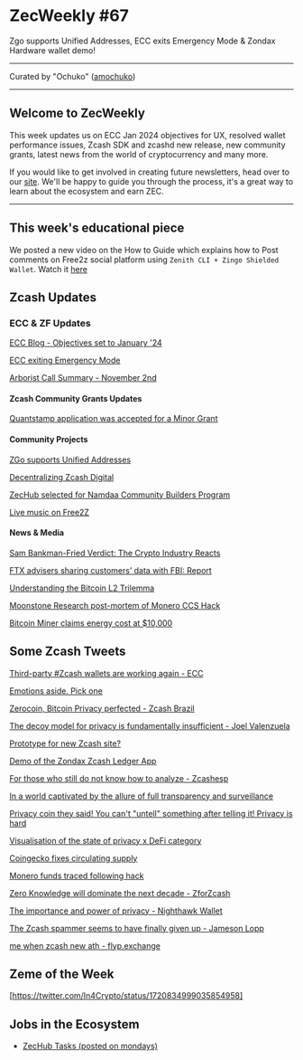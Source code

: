 # ZecWeekly #67

Zgo supports Unified Addresses, ECC exits Emergency Mode & Zondax Hardware wallet demo!

---

Curated by "Ochuko" ([amochuko](https://github.com/amochuko))

---

## Welcome to ZecWeekly

This week updates us on ECC Jan 2024 objectives for UX, resolved wallet performance issues, Zcash SDK and zcashd new release, new community grants, latest news from the world of cryptocurrency and many more.

If you would like to get involved in creating future newsletters, head over to our [site](https://wiki.zechub.xyz/zecweekly-newsletter). We'll be happy to guide you through the process, it's a great way to learn about the ecosystem and earn ZEC.

---

## This week's educational piece

We posted a new video on the How to Guide which explains how to Post comments on Free2z social platform using `Zenith CLI + Zingo Shielded Wallet`.
Watch it [here](https://www.youtube.com/watch?v=HtorP8TJ5vk&t=2s)


## Zcash Updates

### ECC & ZF Updates

[ECC Blog - Objectives set to January '24](https://electriccoin.co/blog/ecc-sets-objectives-and-planning-through-january-2024/)

[ECC exiting Emergency Mode](https://electriccoin.co/blog/wallet-performance-issues-resolved-ecc-exiting-emergency-mode/)

[Arborist Call Summary - November 2nd](https://twitter.com/zksquirrel/status/1720317640420298781)





#### Zcash Community Grants Updates

[Quantstamp application was accepted for a Minor Grant](https://twitter.com/Quantstamp/status/1719074190060408888)



#### Community Projects

[ZGo supports Unified Addresses](https://forum.zcashcommunity.com/t/zgo-supports-unified-addresses/45909)

[Decentralizing Zcash Digital](https://forum.zcashcommunity.com/t/decentralizing-zcash-digital/45349/12)

[ZecHub selected for Namdaa Community Builders Program](https://twitter.com/ZecHub/status/1719085415620116577)

[Live music on Free2Z](https://twitter.com/_skyl/status/1720229784557617327)


#### News & Media

[Sam Bankman-Fried Verdict: The Crypto Industry Reacts](https://www.coindesk.com/consensus-magazine/2023/11/03/sam-bankman-fried-verdict-the-crypto-industry-reacts/)

[FTX advisers sharing customers’ data with FBI: Report](https://cointelegraph.com/news/ftx-advisers-sharing-customers-data-with-fbi-report)

[Understanding the Bitcoin L2 Trilemma](https://bitcoinmagazine.com/technical/understanding-the-bitcoin-l2-trilemma)

[Moonstone Research post-mortem of Monero CCS Hack](https://moonstoneresearch.com/2023/11/03/Postmortem-of-Monero-CCS-Hack.html)

[Bitcoin Miner claims energy cost at $10,000](https://www.trustnodes.com/2023/11/05/bitcoin-miner-claims-energy-cost-just-10000)




## Some Zcash Tweets

[Third-party #Zcash wallets are working again - ECC](https://twitter.com/ElectricCoinCo/status/1719790109426364555)

[Emotions aside. Pick one](https://twitter.com/ZforZcash/status/1720003471389180385)

[Zerocoin, Bitcoin Privacy perfected - Zcash Brazil](https://twitter.com/zcashbrazil/status/1719142926964441571)

[The decoy model for privacy is fundamentally insufficient - Joel Valenzuela](https://twitter.com/TheDesertLynx/status/1720827523422953722)

[Prototype for new Zcash site?](https://twitter.com/zerodartz/status/1720226817074762004)

[Demo of the Zondax Zcash Ledger App](https://twitter.com/inh0a/status/1720492352375054626)

[For those who still do not know how to analyze - Zcashesp](https://twitter.com/ZcastEsp/status/1718991861803548840)

[In a world captivated by the allure of full transparency and surveillance](https://twitter.com/namada/status/1718968777629421655)

[Privacy coin they said! You can't "untell" something after telling it! Privacy is hard](https://twitter.com/z2zcash/status/1720734487745569045)

[Visualisation of the state of privacy x DeFi category](https://twitter.com/web3privacy/status/1719061381406753173)

[Coingecko fixes circulating supply](https://twitter.com/zerodartz/status/1720447086817091604)

[Monero funds traced following hack](https://twitter.com/ChrisBlec/status/1720618229876375602)

[Zero Knowledge will dominate the next decade - ZforZcash](https://twitter.com/ZforZcash/status/1720623735441444946)

[The importance and power of privacy - Nighthawk Wallet](https://twitter.com/NighthawkWallet/status/1721047352729862387)

[The Zcash spammer seems to have finally given up - Jameson Lopp](https://twitter.com/lopp/status/1720072310475174066)

[me when zcash new ath - flyp.exchange](https://twitter.com/flyp_me/status/1720519512070479913)


## Zeme of the Week

[https://twitter.com/In4Crypto/status/1720834999035854958]

## Jobs in the Ecosystem

- [ZecHub Tasks (posted on mondays)](https://dework.zechub.org)
